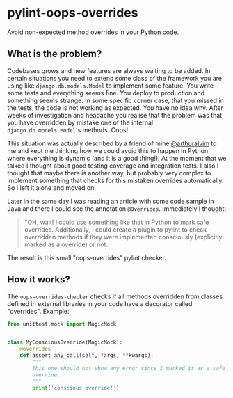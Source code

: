 # pylint-oops-overrides
Avoid non-expected method overrides in your Python code.

## What is the problem?
Codebases grows and new features are always waiting to be added. In
certain situations you need to extend some class of the framework you
are using like `django.db.models.Model` to implement some feature. You
write some tests and everything seems fine. You deploy to production
and something seems strange. In some specific corner case, that you
missed in the tests, the code is not working as expected. You have no
idea why. After weeks of investigation and headache you realise that
the problem was that you have overridden by mistake one of the internal
`django.db.models.Model`'s methods. Oops!

This situation was actually described by a friend of mine
[@arthuralvim](https://github.com/arthuralvim) to me and kept me
thinking how we could avoid this to happen in Python where everything
is dynamic (and it is a good thing!). At the moment that we talked I
thought about good testing coverage and integration tests. I also I
thought that maybe there is another way, but probably very complex to
implement something that checks for this mistaken overrides
automatically. So I left it alone and moved on.

Later in the same day I was reading an article with some code sample in
Java and there I could see the annotation `@Overrides`. Immediately I
thought:

> "OH, wait! I could use something like that in Python to mark safe
> overrides. Additionally, I could create a plugin to pylint to check
> overridden methods if they were implemented consciously (explicitly
> marked as a override) or not.

The result is this small "oops-overrides" pylint checker.

## How it works?
The `oops-overrides-checker` checks if all methods overridden from
classes defined in external libraries in your code have a decorator
called "overrides". Example:

``` python
from unittest.mock import MagicMock


class MyConsciousOverride(MagicMock):
    @overrides
    def assert_any_call(self, *args, **kwargs):
        """
        This one should not show any error since I marked it as a safe
        override.
        """
        print('conscious override!')
```
